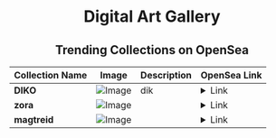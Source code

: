 <div align="center">

# Digital Art Gallery

## Trending Collections on OpenSea

| Collection Name                       | Image                                                                                     | Description                       | OpenSea Link                                                                                          |
|---------------------------------------|-------------------------------------------------------------------------------------------|-----------------------------------|--------------------------------------------------------------------------------------------------------|
| **DIKO** | ![Image](https://i.seadn.io/s/raw/files/ad8e430d066818630431463da2c5efab.jpg?w=500&auto=format?w=200&auto=format) | dik | <details><summary>Link</summary>[DIKO](https://opensea.io/collection/diko-7)</details> |
| **zora** | ![Image](https://i.seadn.io/s/raw/files/454a3119a57a85ce88dccc211610ecc3.png?w=500&auto=format?w=200&auto=format) |  | <details><summary>Link</summary>[zora](https://opensea.io/collection/zora-11070)</details> |
| **magtreid** | ![Image](https://i.seadn.io/s/raw/files/6a9f44cde715d7fb68f51e66fa929b08.png?w=500&auto=format?w=200&auto=format) |  | <details><summary>Link</summary>[magtreid](https://opensea.io/collection/magtreid)</details> |

</div>